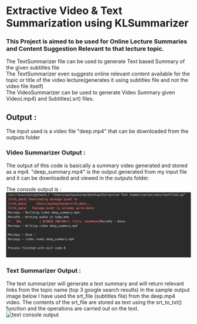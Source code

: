 # Extractive Video & Text Summarization using KLSummarizer
### This Project is aimed to be used for Online Lecture Summaries and Content Suggestion Relevant to that lecture topic.
The TextSummarizer file can be used to generate Text based Summary of the given subtitles file<br />
The TextSummarizer even suggests online relevant content available for the topic or title of the video lecture(generates it using subtitles file and not the video file itself)<br />
The VideoSummarizer can be used to generate Video Summary given Video(.mp4) and Subtitles(.srt) files.    

## Output : 
The input used is a video file "deep.mp4" that can be downloaded from the outputs folder 

### Video Summarizer Output : 
The output of this code is basically a summary video generated and stored as a mp4. "deep_summary.mp4" is the output generated from my input file and it can be downloaded and viewed in the outputs folder.

The console output is : 
![console output](https://github.com/aashay15/Extractive-Video-Text-Summarizer/blob/master/Outputs/Screenshot%202022-02-01%20at%2012.01.06%20PM.png)

### Text Summarizer Output : 
The text summarizer will generate a text summary and will return relevant links from the topic name (top 3 google search resutls)
In the sample output image below I have used the srt_file (subtitles file) from the deep.mp4 video. The contents of the srt_file are stored as text using the srt_to_txt() function and the operations are carried out on the text.
![text console output](https://github.com/aashay15/Extractive-Video-Text-Summarizer/blob/master/Outputs/Screenshot%202022-02-01%20at%2012.01.05%20PM.png)


